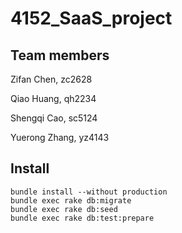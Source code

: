 # 4152_SaaS_project
## Team members
Zifan Chen,		zc2628 

Qiao Huang,		qh2234 

Shengqi Cao,	sc5124 

Yuerong Zhang,  yz4143 



## Install
```
bundle install --without production
bundle exec rake db:migrate
bundle exec rake db:seed
bundle exec rake db:test:prepare
```
